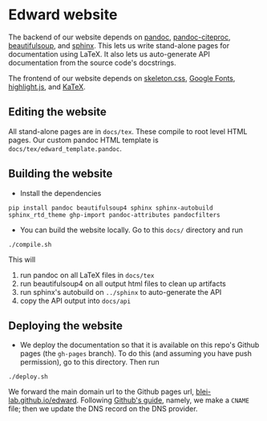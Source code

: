 # Edward website

The backend of our website depends on [pandoc](http://pandoc.org), [pandoc-citeproc](http://pandoc.org), [beautifulsoup](https://www.crummy.com/software/BeautifulSoup/), and [sphinx](http://www.sphinx-doc.org/). This lets us write stand-alone pages for documentation using LaTeX. It also lets us auto-generate API documentation from the source code's docstrings.

The frontend of our website depends on [skeleton.css](http://getskeleton.com/), [Google Fonts](https://www.google.com/fonts), [highlight.js](https://highlightjs.org/), and [KaTeX](https://khan.github.io/KaTeX/).

## Editing the website

All stand-alone pages are in `docs/tex`. These compile to root level HTML pages. Our custom pandoc HTML template is `docs/tex/edward_template.pandoc`.

## Building the website

+ Install the dependencies
```{bash}
pip install pandoc beautifulsoup4 sphinx sphinx-autobuild sphinx_rtd_theme ghp-import pandoc-attributes pandocfilters
```
+ You can build the website locally. Go to this `docs/` directory and run
```{bash}
./compile.sh
```

This will
  1. run pandoc on all LaTeX files in `docs/tex`
  2. run beautifulsoup4 on all output html files to clean up artifacts
  3. run sphinx's autobuild on `../sphinx` to auto-generate the API
  4. copy the API output into `docs/api`

## Deploying the website

+ We deploy the documentation so that it is available on this repo's
  Github pages (the `gh-pages` branch). To do this (and assuming you
  have push permission), go to this directory. Then run
```{bash}
./deploy.sh
```
  We forward the main domain url to the Github pages url,
  [blei-lab.github.io/edward](http://blei-lab.github.io/edward).
  Following
  [Github's guide](https://help.github.com/articles/setting-up-a-custom-domain-with-github-pages),
  namely, we make a `CNAME` file; then we update the DNS record on
  the DNS provider.
